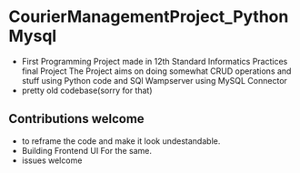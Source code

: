 # CourierManagementProject_PythonMysql
- First Programming Project made in 12th Standard Informatics Practices final Project
The Project aims on doing somewhat CRUD operations and stuff using Python code and SQl Wampserver using MySQL Connector
- pretty old codebase(sorry for that)

## Contributions welcome 
- to reframe the code and make it look undestandable.
- Building Frontend UI For the same.
- issues welcome